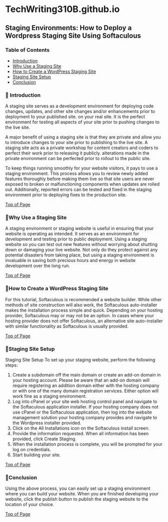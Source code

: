 # TechWriting310B.github.io
<!--# Wilkommen aus mein Githubswebsite
_**UW technical writing class => 310**_
<!--//This is a test ReadMe file.<br> 
<!--//Here is a simple footnote[^1].

<!--//| Command | Description | Additional Notes |-->
<!--//| --- | --- | --- |-->
<!--//| git status | List all new or modified files | Verifed functional |-->
<!--//| git diff | Show file differences that haven't been staged | see [RESOURCES](#resources) |-->

## Staging Environments: How to Deploy a Wordpress Staging Site Using Softaculous

### Table of Contents

- [Introduction](#Introduction)
- [Why Use a Staging Site](#Why-Use-a-Staging-Site)
- [How to Create a WordPress Staging Site](#How-to-Create-a-WordPress-Staging-Site)
- [Staging Site Setup](#Staging-Site-Setup)
- [Conclusion](#Conclusion)


### &#x1F539; Introduction 
A staging site serves as a development environment for deploying code changes, updates, and other site changes and/or enhancements prior to deployment to your published site. on your real site. It is the perfect environment for testing all aspects of your site prior to pushing changes to the live site.

A major benefit of using a staging site is that they are private and allow you to introduce changes to your site prior to publishing to the live site. A staging site acts as a private workshop for content creators and coders to perfect their work prior to releasing it publicly. alterations made in the private environment can be perfected prior to rollout to the public site. 

To keep things running smoothly for your website visitors, it pays to use a staging environment. This process allows you to review newly added features thoroughly before making them live so that site users are never exposed to broken or malfunctioning components when updates are rolled out. Additionally, reported errors can be tested and fixed in the staging environment prior to deploying fixes to the production site.

[Top of Page](#Table-of-Contents)

  




### &#x1F539;Why Use a Staging Site 
A staging environment or staging website is useful in ensuring that your website is operating as intended. It serves as an environment for development and testing prior to public deployment. Using a staging website so you can test out new features without worrying about shutting down or damaging your live website. Not only do they protect against any potential disasters from taking place, but using a staging environment is invaluable in saving both precious hours and energy in website development over the long run.

[Top of Page](#Table-of-Contents)

### &#x1F539;How to Create a WordPress Staging Site  
For this tutorial, Softaculous is recommended a website builder. While other methods of site construction will also work, the Softaculous auto-installer makes the installation process simple and quick. Depending on your hosting provider, Softaculous may or may not be an option. In cases where your hosting provider does not offer Softaculous, an alternative site auto-installer with similar functionality as Softaculous is usually provided. 

[Top of Page](#Table-of-Contents)

### &#x1F539;Staging Site Setup
Staging Site Setup
To set up your staging website, perform the following steps:
1.	Create a subdomain off the main domain or create an add-on domain in your hosting account. Please be aware that an add-on domain will require registering an addition domain either with the hosting company or with one of the many domain registration services. Either option will work fine as a staging environment. 
2.	 Log into cPanel or your site web hosting control panel and navigate to the Softaculous application installer. If your hosting company does not use cPanel or the Softaculous application, then log into the website management solution your hosting company provides and navigate to the Wordpress installer provided. 
3.	Click on the All Installations icon on the Softaculous install screen. 
4.	 Provide the information requested. When all information has been provided, click Create Staging.   
5.	 When the installation process is complete, you will be prompted for your log on credentials.
6.	Start building your site.

[Top of Page](#Table-of-Contents)

### &#x1F539;Conclusion
Using the above process, you can easily set up a staging environment where you can build your website. When you are finished developing your website, click the publish button to publish the staging website to the location of your choice.

[Top of Page](#Table-of-Contents)











<!--Generate: 
```
$ npm run generate
```
- Generates unique images based on the layers in the `/backend/layers` folder.
- WARNING: This command deletes the `/backend/build` folder if it exists!

Rarity (Hashlips): 
```
$ npm run rarity
```
- Calculates the rarity of NFT properties based on layer files.

Rarity (codeSTACKr): 
```
$ npm run rarity_md
```

- Calculates the rarity of NFT properties based on metadata.

Rarity Rank (codeSTACKr): 
```
$ npm run rarity_rank
```

- Provides ranking details through a user interface after calculating using the codeSTACKr Rarity command.

Update Info: 
```
$ npm run update_info
```

- Allows you to update `namePrefix`, `description`, and/or `baseUri` for metadata after it was already generated.

Create Generic Metadata: 
```
$ npm run create_generic
```

- Creates generic metadata using the settings from the `/backend/src/config.js` file.

Upload Files/Images: 
```
$ npm run upload_files
```

- Uploads all files in the `/backend/build/images` folder.

Upload Metadata: 
```
$ npm run upload_metadata
```

- Uploads all `.json` files in both the `/backend/build/json` folder and, if it exists, the `/backend/build/genericJson` folder as well. 

Deploy Contract: 
```
$ npm run deploy_contract
```

- Deploys a contract to the blockchain using the settings from the `/backend/src/config.js` file.

Get Contract: 
```
$ npm run get_contract
```

- Gets the deployed contract details including the contracts ABI using the transactions hash from the Deploy Contract command.

Update Contract:
```
$ npm run update_public_mint_start_date
$ npm run update_presale_mint_start_date
$ npm run update_presale_whitelisted_addresses
$ npm run update_presale_whitelisted_addresses_remove
$ npm run update_royalty_share
$ npm run update_royalty_address
$ npm run update_base_uri
$ npm run update_prereveal_token_uri
```

- Updates specific fields of the contract using the settings from the `/backend/src/config.js` file.
- Available fields to update:
  - `prereveal_token_uri` - This will update the pre-reveal token uri for all NFTs. (Hidden image)
  - `base_uri` - This will update the base uri for all NFTs and reveal all.
  - `public_mint_start_date` - Eg: 2022-02-08T11:30:48+00:00
  - `presale_mint_start_date` - Eg: 2022-02-08T11:30:48+00:00
  - `presale_whitelisted_addresses` - Adds address(es) to the whitelist
  - `presale_whitelisted_addresses_remove` - Removes address(es) from the whitelist
  - `royalties_share` - Updates the royalty share
  - `royalties_address` - Updates the royalty wallet address

Refresh OpenSea: 
```
$ npm run refresh_os --start=1 --end=100
```

- Refreshes the listing for the specified editions on OpenSea.
- Both the `--start` and `--end` flags are required.

## Conclusion

- Update the `frontend/js/abi.js` file with the ABI from `backend/build/contract/_contract_abi.json`.
- Update your information in the `frontend/js/constants.js` file.
- Deploy your dApp to Netlify. (Reference the video for full instructions.)


## Reference the [main video](https://youtu.be/cLB7u0KQFIs) and [update video](https://youtu.be/-EB2TTQxSWc) for more details.
# Minting DAPP

### MainVideo

🌟 [EASY Minting dApp | Whitelisting | Entire Process!! Create an Entire NFT Collection (10,000+)](https://youtu.be/cLB7u0KQFIs)

### Update Video adding Ethereum support!

🚀 [How To Deploy a Smart Contract to Ethereum!! (Updated Minting dApp)](https://youtu.be/-EB2TTQxSWc)

Base art generator code is from [hashlips_art_engine](https://github.com/HashLips/hashlips_art_engine)

Contract uses [NFTPort](https://nftport.xyz)

Join the Discord server for more help from the community: [codeSTACKr Discord](https://discord.gg/A9CnsVzzkZ)

## backend commands

- Clone this repo or download the latest release zip file.
- Unzip, if needed, and open the folder in VS Code.
- From the terminal run: 
```
 cd backend
 npm install
```
- Copy your image layers into the `/backend/layers` folder.
- Use the `/backend/src/config.js` file to set up your layers and NFT information.
